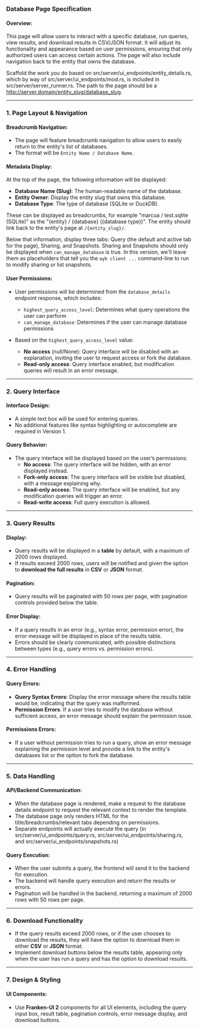 ### Database Page Specification

#### Overview:
This page will allow users to interact with a specific database, run queries, view results, and download results in CSV/JSON format. It will adjust its functionality and appearance based on user permissions, ensuring that only authorized users can access certain actions. The page will also include navigation back to the entity that owns the database.

Scaffold the work you do based on src/server/ui_endpoints/entity_details.rs, which by way of src/server/ui_endpoints/mod.rs, is included in src/server/server_runner.rs. The path to the page should be a http://server.domain/entity_slug/database_slug.


---

### 1. **Page Layout & Navigation**

#### **Breadcrumb Navigation:**
- The page will feature breadcrumb navigation to allow users to easily return to the entity's list of databases.
- The format will be `Entity Name / Database Name`.

#### **Metadata Display:**
At the top of the page, the following information will be displayed:
- **Database Name (Slug)**: The human-readable name of the database.
- **Entity Owner**: Display the entity slug that owns this database.
- **Database Type**: The type of database (SQLite or DuckDB).

These can be displayed as breadcrumbs, for example "marcua / test.sqlite (SQLite)" as the "{entity} / {database} ({database type})". The entity should link back to the entity's page at `/{entity_slug}/`.

Below that information, display three tabs: Query (the default and active tab for the page), Sharing, and Snapshots. Sharing and Snapshots should only be displayed when `can_manage_database` is true. In this version, we'll leave them as placeholders that tell you the `ayb client ...` command-line to run to modify sharing or list snapshots.

#### **User Permissions:**
- User permissions will be determined from the `database_details` endpoint response, which includes:
  - `highest_query_access_level`: Determines what query operations the user can perform
  - `can_manage_database`: Determines if the user can manage database permissions

- Based on the `highest_query_access_level` value:
  - **No access** (null/None): Query interface will be disabled with an explanation, inviting the user to request access or fork the database.
  - **Read-only access**: Query interface enabled, but modification queries will result in an error message.

---

### 2. **Query Interface**

#### **Interface Design:**
- A simple text box will be used for entering queries.
- No additional features like syntax highlighting or autocomplete are required in Version 1.

#### **Query Behavior:**
- The query interface will be displayed based on the user’s permissions:
  - **No access**: The query interface will be hidden, with an error displayed instead.
  - **Fork-only access**: The query interface will be visible but disabled, with a message explaining why.
  - **Read-only access**: The query interface will be enabled, but any modification queries will trigger an error.
  - **Read-write access**: Full query execution is allowed.

---

### 3. **Query Results**

#### **Display:**
- Query results will be displayed in a **table** by default, with a maximum of 2000 rows displayed.
- If results exceed 2000 rows, users will be notified and given the option to **download the full results** in **CSV** or **JSON** format.

#### **Pagination:**
- Query results will be paginated with 50 rows per page, with pagination controls provided below the table.

#### **Error Display:**
- If a query results in an error (e.g., syntax error, permission error), the error message will be displayed in place of the results table.
- Errors should be clearly communicated, with possible distinctions between types (e.g., query errors vs. permission errors).

---

### 4. **Error Handling**

#### **Query Errors:**
- **Query Syntax Errors**: Display the error message where the results table would be, indicating that the query was malformed.
- **Permission Errors**: If a user tries to modify the database without sufficient access, an error message should explain the permission issue.

#### **Permissions Errors:**
- If a user without permission tries to run a query, show an error message explaining the permission level and provide a link to the entity's databases list or the option to fork the database.

---

### 5. **Data Handling**

#### **API/Backend Communication:**
- When the database page is rendered, make a request to the database details endpoint to request the relevant context to render the template.
- The database page only renders HTML for the title/breadcrumbs/relevant tabs depending on permissions.
- Separate endpoints will actually execute the query (in src/server/ui_endpoints/query.rs, src/server/ui_endpoints/sharing.rs, and src/server/ui_endpoints/snapshots.rs)

#### **Query Execution:**
- When the user submits a query, the frontend will send it to the backend for execution.
- The backend will handle query execution and return the results or errors.
- Pagination will be handled in the backend, returning a maximum of 2000 rows with 50 rows per page.

---

### 6. **Download Functionality**

- If the query results exceed 2000 rows, or if the user chooses to download the results, they will have the option to download them in either **CSV** or **JSON** format.
- Implement download buttons below the results table, appearing only when the user has run a query and has the option to download results.

---

### 7. **Design & Styling**

#### **UI Components:**
- Use **Franken-UI 2** components for all UI elements, including the query input box, result table, pagination controls, error message display, and download buttons.


